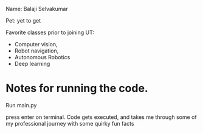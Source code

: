 Name: Balaji Selvakumar

Pet: yet to get

Favorite classes prior to joining UT:
- Computer vision, 
- Robot navigation,
- Autonomous Robotics
- Deep learning


# Notes for running the code.
Run main.py

press enter on terminal. Code gets executed, and takes me through some of my professional journey with some quirky fun facts

